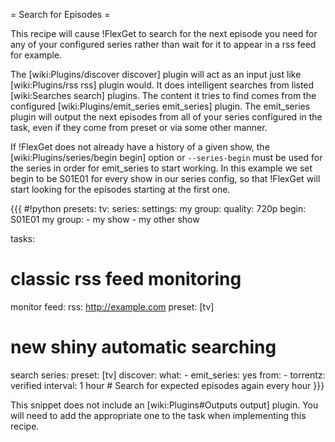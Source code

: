 = Search for Episodes =

This recipe will cause !FlexGet to search for the next episode you need for any of your configured series rather than wait for it to appear in a rss feed for example.

The [wiki:Plugins/discover discover] plugin will act as an input just like [wiki:Plugins/rss rss] plugin would. It does intelligent searches from listed [wiki:Searches search] plugins. The content it tries to find comes from the configured [wiki:Plugins/emit_series emit_series] plugin. The emit_series plugin will output the next episodes from all of your series configured in the task, even if they come from preset or via some other manner.

If !FlexGet does not already have a history of a given show, the [wiki:Plugins/series/begin begin] option or `--series-begin` must be used for the series in order for emit_series to start working. In this example we set begin to be S01E01 for every show in our series config, so that !FlexGet will start looking for the episodes starting at the first one.

{{{ #!python
presets:
  tv:
    series:
      settings:
        my group:
          quality: 720p
          begin: S01E01
      my group:
        - my show
        - my other show

tasks:
  # classic rss feed monitoring
  monitor feed:
    rss: http://example.com
    preset: [tv]

  # new shiny automatic searching
  search series:
    preset: [tv]
    discover:
      what:
        - emit_series: yes
      from:
        - torrentz: verified
      interval: 1 hour  # Search for expected episodes again every hour
}}}

This snippet does not include an [wiki:Plugins#Outputs output] plugin. You will need to add the appropriate one to the task when implementing this recipe.